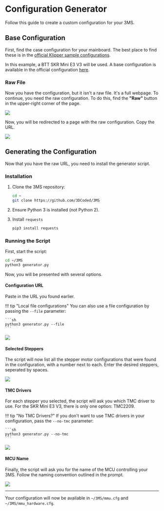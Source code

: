 # Configuration Generator

Follow this guide to create a custom configuration for your 3MS.

## Base Configuration

First, find the case configuration for your mainboard. The best place to find these is in the [official Klipper sample configurations](https://github.com/Klipper3d/klipper/tree/master/config).

In this example, a BTT SKR Mini E3 V3 will be used. A base configuration is available in the official configuration [here](https://github.com/Klipper3d/klipper/blob/master/config/generic-bigtreetech-skr-mini-e3-v3.0.cfg).

### Raw File

Now you have the configuration, but it isn't a raw file. It's a full webpage. To continue, you need the raw configuration. To do this, find the **"Raw"** button in the upper-right corner of the page.

![](generator01.png)

Now, you will be redirected to a page with the raw configuration. Copy the URL.

![](generator02.png)

## Generating the Configuration

Now that you have the raw URL, you need to install the generator script.

### Installation

1. Clone the 3MS repository:

    ```sh
    cd ~
    git clone https://github.com/3DCoded/3MS
    ```

2. Ensure Python 3 is installed (not Python 2).
3. Install `requests`

    ```sh
    pip3 install requests
    ```

### Running the Script

First, start the script:

```sh
cd ~/3MS
python3 generator.py
```

Now, you will be presented with several options.

#### Configuration URL

Paste in the URL you found earlier.

!!! tip "Local file configurations"
    You can also use a file configuration by passing the `--file` parameter:

    ```sh
    python3 generator.py --file
    ```

![](generator03.png)

#### Selected Steppers

The script will now list all the stepper motor configurations that were found in the configuration, with a number next to each. Enter the desired steppers, seperated by spaces.

![](generator04.png)

#### TMC Drivers

For each stepper you selected, the script will ask you which TMC driver to use. For the SKR Mini E3 V3, there is only one option: TMC2209.

!!! tip "No TMC Drivers?"
    If you don't want to use TMC drivers in your configuration, pass the `--no-tmc` parameter:

    ```sh
    python3 generator.py --no-tmc
    ```

![](generator05.png)

#### MCU Name

Finally, the script will ask you for the name of the MCU controlling your 3MS. Follow the naming convention outlined in the prompt.

![](generator06.png)

---

Your configuration will now be available in `~/3MS/mmu.cfg` and `~/3MS/mmu_hardware.cfg`.